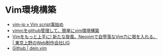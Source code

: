 # Vim環境構築

- [vim-jp » Vim script事始め](https://vim-jp.org/tips/start_vimscript.html)
- [vimrcをgithub管理して、簡単にvim環境構築](http://www.kurisankaku.xyz/entry/2016/04/19/201957)
- [Vimをもっと上手に! 新たな旋風、Neovimで自堕落なVim力に喝を入れる。 | 東京上野のWeb制作会社LIG](https://liginc.co.jp/409849)
- [Github | dein.vim](https://github.com/Shougo/dein.vim)

